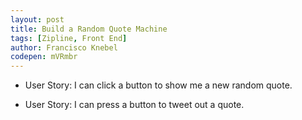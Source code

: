 ```yaml
---
layout: post
title: Build a Random Quote Machine
tags: [Zipline, Front End]
author: Francisco Knebel
codepen: mVRmbr
---
```


- User Story: I can click a button to show me a new random quote.

- User Story: I can press a button to tweet out a quote.
